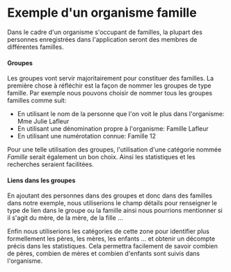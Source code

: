 # Exemple d'un organisme famille

Dans le cadre d'un organisme s'occupant de familles, la plupart des personnes enregistrées dans l'application seront des membres de différentes familles. 

#### Groupes

Les groupes vont servir majoritairement pour constituer des familles. La première chose à réfléchir est la façon de nommer les groupes de type famille. Par exemple nous pouvons choisir de nommer tous les groupes familles comme suit: 

* En utilisant le nom de la personne que l'on voit le plus dans l'organisme: Mme Julie Lafleur
* En utilisant une dénomination propre à l'organisme: Famille Lafleur
* En utilisant une numérotation connue: Famille 12

Pour une telle utilisation des groupes, l'utilisation d'une catégorie nommée *Famille* serait également un bon choix. Ainsi les statistiques et les recherches seraient facilitées. 

#### Liens dans les groupes

En ajoutant des personnes dans des groupes et donc dans des familles dans notre exemple, nous utiliserions le champ détails pour renseigner le type de lien dans le groupe ou la famille ainsi nous pourrions mentionner si il s'agit du mère, de la mère, de la fille ... 

Enfin nous utiliserions les catégories de cette zone pour identifier plus formellement les pères, les mères, les enfants ... et obtenir un décompte précis dans les statistiques. Cela permettra facilement de savoir combien de pères, combien de mères et combien d'enfants sont suivis dans l'organisme. 
